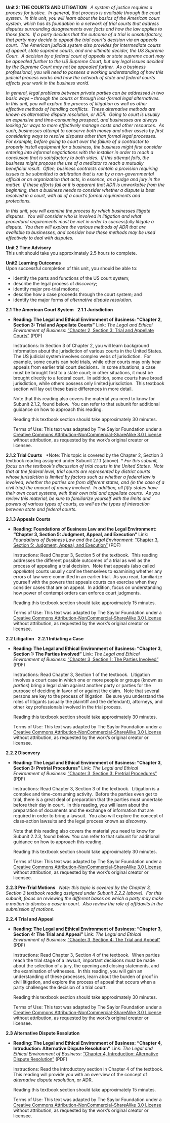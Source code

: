 **Unit 2: THE COURTS AND LITIGATION** <span id="2"></span> 
*A system of justice requires a process for justice.  In general, that
process is available through the court system.  In this unit, you will
learn about the basics of the American court system, which has its
foundation in a network of trial courts that address disputes
surrounding disagreements over facts and how the law applies to those
facts.  If a party decides that the outcome of a trial is
unsatisfactory, that party may decide to appeal the trial court's
decision via an appeals court.  The American judicial system also
provides for intermediate courts of appeal, state supreme courts, and
one ultimate decider, the US Supreme Court.  A decision by a federal
court of appeals or state supreme court may be appealed further to the
US Supreme Court, but any legal issues decided by the Supreme Court may
not be appealed further.  As a business professional, you will need to
possess a working understanding of how this judicial process works and
how the network of state and federal courts affects your work in the
business world.*  
  
 *In general, legal problems between private parties can be addressed in
two basic ways –* *through the courts or through less-formal legal
alternatives.  In this unit, you will explore the process of litigation
as well as other effective methods of handling conflicts.  These
alternative methods are known as alternative dispute resolution, or
ADR.  Going to court is usually an expensive and time-consuming
prospect, and businesses are always looking for ways to more effectively
manage costs and other resources.  As such, businesses attempt to
conserve both money and other assets by first considering ways to
resolve disputes other than formal legal processes.  For example, before
going to court over the failure of a contractor to properly install
equipment for a business, the business might first consider entering
into informal negotiations with the installer in order to reach a
conclusion that is satisfactory to both sides.  If this attempt fails,
the business might propose the use of a mediator to reach a mutually
beneficial result.  Often, business contracts contain a provision
requiring issues to be submitted to arbitration that is run by a
non-governmental official or an organization that acts, in essence, as a
judge and jury in the matter.  If these efforts fail or it is apparent
that ADR is unworkable from the beginning, then a business needs to
consider whether a dispute is best resolved in a court, with all of a
court’s formal requirements and protections.*  
  
 *In this unit, you will examine the process by which businesses
litigate disputes.  You will consider who is involved in litigation and
what procedural requirements must be met in order to successfully
litigate a dispute.  You then will explore the various methods of ADR
that are available to businesses, and consider how these methods may be
used effectively to deal with disputes.*

**Unit 2 Time Advisory**  
This unit should take you approximately 2.5 hours to complete.

**Unit2 Learning Outcomes**  
Upon successful completion of this unit, you should be able to:
-   identify the parts and functions of the US court system;
-   describe the legal process of *discovery*;
-   identify major pre-trial motions;
-   describe how a case proceeds through the court system; and
-   identify the major forms of *alternative dispute resolution*.

**2.1 The American Court System** <span id="2.1"></span> 
**2.1.1 Jurisdiction** <span id="2.1.1"></span> 
-   **Reading: The Legal and Ethical Environment of Business: “Chapter
    2, Section 3: Trial and Appellate Courts”**
    Link: *The Legal and Ethical Environment of Business*: [“Chapter 2,
    Section 3: Trial and Appellate
    Courts”](https://resources.saylor.org/archived/wp-content/uploads/2013/06/Legal-Ethical-Environment-Ch2.pdf)
    (PDF)  
      
     Instructions: In Section 3 of Chapter 2, you will learn background
    information about the jurisdiction of various courts in the United
    States.  The US judicial system involves complex webs of
    jurisdiction.  For example, some courts can hold trials, while other
    courts may only hear appeals from earlier trial court decisions.  In
    some situations, a case must be brought first to a state court; in
    other situations, it must be brought directly to a federal court. 
    In addition, some courts have broad jurisdiction, while others
    possess only limited jurisdiction.  This textbook section will lay
    out these basic differences in more detail.  
      
     Note that this reading also covers the material you need to know
    for Subunit 2.1.2, found below.  You can refer to that subunit for
    additional guidance on how to approach this reading.  
      
     Reading this textbook section should take approximately 30
    minutes.  
      
     Terms of Use: This text was adapted by The Saylor Foundation under
    a [Creative Commons Attribution-NonCommercial-ShareAlike 3.0
    License](http://creativecommons.org/licenses/by-nc-sa/3.0/) without
    attribution, as requested by the work’s original creator or
    licensee.

**2.1.2 Trial Courts** <span id="2.1.2"></span> 
*Note: This topic is covered by the Chapter 2, Section 3 textbook
reading assigned under Subunit 2.1.1 (above). * *For this subunit, focus
on the textbook’s discussion of trial courts in the United States.  Note
that at the federal level, trial courts are represented by district
courts whose jurisdiction is limited by factors such as whether a
federal law is involved, whether the parties are from different states,
and (in the case of a civil trial) the amount of money involved.  In
addition, all fifty states have their own court systems, with their own
trial and appellate courts.  As you review this material, be sure to
familiarize yourself with the limits and powers of various types of
courts, as well as the types of interaction between state and federal
courts.*

**2.1.3 Appeals Courts** <span id="2.1.3"></span> 
-   **Reading: Foundations of Business Law and the Legal Environment:
    “Chapter 3, Section 5: Judgment, Appeal, and Execution”**
    Link: *Foundations of* *Business Law and the Legal Environment*:
    [“Chapter 3, Section 5: Judgment, Appeal, and
    Execution”](https://resources.saylor.org/archived/wp-content/uploads/2013/06/Foundations-of-Business-Law-Ch3.pdf)
    (PDF)  
      
     Instructions: Read Chapter 3, Section 5 of the textbook.  This
    reading addresses the different possible outcomes of a trial as well
    as the process of appealing a trial decision.  Note that appeals
    (also called *appellate*) courts usually confine themselves to
    examining whether any errors of law were committed in an earlier
    trial.  As you read, familiarize yourself with the powers that
    appeals courts can exercise when they consider cases that are on
    appeal.  In addition, focus on understanding how power of contempt
    orders can enforce court judgments.  
      
     Reading this textbook section should take approximately 15
    minutes.  
      
     Terms of Use: This text was adapted by The Saylor Foundation under
    a [Creative Commons Attribution-NonCommercial-ShareAlike 3.0
    License](http://creativecommons.org/licenses/by-nc-sa/3.0/) without
    attribution, as requested by the work’s original creator or
    licensee.

**2.2 Litigation** <span id="2.2"></span> 
**2.2.1 Initiating a Case** <span id="2.2.1"></span> 
-   **Reading: The Legal and Ethical Environment of Business: “Chapter
    3, Section 1: The Parties Involved”**
    Link: *The Legal and Ethical Environment of Business*: [“Chapter 3,
    Section 1: The Parties
    Involved”](https://resources.saylor.org/archived/wp-content/uploads/2013/06/Legal-Ethical-Environment-Ch3.pdf)
    (PDF)  
      
     Instructions: Read Chapter 3, Section 1 of the textbook. 
    Litigation involves a court case in which one or more people or
    groups (known as *parties*) bring a legal claim against another
    party or parties for the purpose of deciding in favor of or against
    the claim.  Note that several persons are key to the process of
    litigation.  Be sure you understand the roles of litigants (usually
    the plaintiff and the defendant), attorneys, and other key
    professionals involved in the trial process.  
      
     Reading this textbook section should take approximately 30
    minutes.  
      
     Terms of Use: This text was adapted by The Saylor Foundation under
    a [Creative Commons Attribution-NonCommercial-ShareAlike 3.0
    License](http://creativecommons.org/licenses/by-nc-sa/3.0/) without
    attribution, as requested by the work’s original creator or
    licensee.

**2.2.2 Discovery** <span id="2.2.2"></span> 
-   **Reading: The Legal and Ethical Environment of Business: “Chapter
    3, Section 3: Pretrial Procedures”**
    Link: *The Legal and Ethical Environment of Business*: [“Chapter 3,
    Section 3: Pretrial
    Procedures”](https://resources.saylor.org/archived/wp-content/uploads/2013/06/Legal-Ethical-Environment-Ch3.pdf)
    (PDF)  
      
     Instructions: Read Chapter 3, Section 3 of the textbook. 
    Litigation is a complex and time-consuming activity.  Before the
    parties even get to trial, there is a great deal of preparation that
    the parties must undertake before their day in court.  In this
    reading, you will learn about the preparation of documents and the
    exchange of information that are required in order to bring a
    lawsuit.  You also will explore the concept of class-action lawsuits
    and the legal process known as *discovery*.  
      
     Note that this reading also covers the material you need to know
    for Subunit 2.2.3, found below. You can refer to that subunit for
    additional guidance on how to approach this reading.  
      
     Reading this textbook section should take approximately 30
    minutes.  
      
     Terms of Use: This text was adapted by The Saylor Foundation under
    a [Creative Commons Attribution-NonCommercial-ShareAlike 3.0
    License](http://creativecommons.org/licenses/by-nc-sa/3.0/) without
    attribution, as requested by the work’s original creator or
    licensee.

**2.2.3 Pre-Trial Motions** <span id="2.2.3"></span> 
*Note: this topic is covered by the Chapter 3, Section 3 textbook
reading assigned under Subunit 2.2.2 (above).  For this subunit, focus
on reviewing the different bases on which a party may make a motion to
dismiss a case in court.  Also review the role of affidavits in the
submission of motions.*

**2.2.4 Trial and Appeal** <span id="2.2.4"></span> 
-   **Reading: The Legal and Ethical Environment of Business: “Chapter
    3, Section 4: The Trial and Appeal”**
    Link: *The Legal and Ethical Environment of Business*: [“Chapter 3,
    Section 4: The Trial and
    Appeal”](https://resources.saylor.org/archived/wp-content/uploads/2013/06/Legal-Ethical-Environment-Ch3.pdf)
    (PDF)  
      
     Instructions: Read Chapter 3, Section 4 of the textbook.  When
    parties reach the trial stage of a lawsuit, important decisions must
    be made about the selection of a jury, the opening and closing
    statements, and the examination of witnesses.  In this reading, you
    will gain an understanding of these processes, learn about the
    burden of proof in civil litigation, and explore the process of
    appeal that occurs when a party challenges the decision of a trial
    court.  
      
     Reading this textbook section should take approximately 30
    minutes.  
      
     Terms of Use: This text was adapted by The Saylor Foundation under
    a [Creative Commons Attribution-NonCommercial-ShareAlike 3.0
    License](http://creativecommons.org/licenses/by-nc-sa/3.0/) without
    attribution, as requested by the work’s original creator or
    licensee.

**2.3 Alternative Dispute Resolution** <span id="2.3"></span> 
-   **Reading: The Legal and Ethical Environment of Business: “Chapter
    4, Introduction: Alternative Dispute Resolution”**
    Link: *The Legal and Ethical Environment of Business*: [“Chapter 4,
    Introduction: Alternative Dispute
    Resolution”](https://resources.saylor.org/archived/wp-content/uploads/2013/06/Legal-Ethical-Environment-Ch4.pdf)
    (PDF)  
      
     Instructions: Read the introductory section in Chapter 4 of the
    textbook.  This reading will provide you with an overview of the
    concept of *alternative dispute resolution*, or ADR.  
      
     Reading this textbook section should take approximately 15
    minutes.  
      
     Terms of Use: This text was adapted by The Saylor Foundation under
    a [Creative Commons Attribution-NonCommercial-ShareAlike 3.0
    License](http://creativecommons.org/licenses/by-nc-sa/3.0/) without
    attribution, as requested by the work’s original creator or
    licensee.


